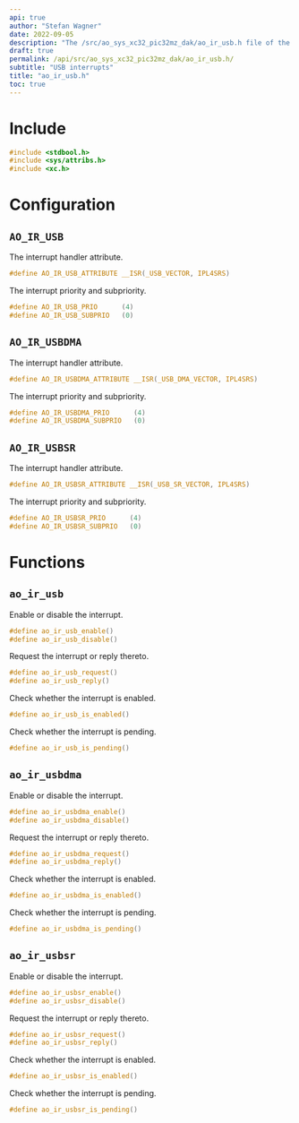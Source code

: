 ```yaml
---
api: true
author: "Stefan Wagner"
date: 2022-09-05
description: "The /src/ao_sys_xc32_pic32mz_dak/ao_ir_usb.h file of the ao real-time operating system."
draft: true
permalink: /api/src/ao_sys_xc32_pic32mz_dak/ao_ir_usb.h/
subtitle: "USB interrupts"
title: "ao_ir_usb.h"
toc: true
---
```


# Include

```c
#include <stdbool.h>
#include <sys/attribs.h>
#include <xc.h>
```

# Configuration

## `AO_IR_USB`

The interrupt handler attribute.

```c
#define AO_IR_USB_ATTRIBUTE __ISR(_USB_VECTOR, IPL4SRS)
```

The interrupt priority and subpriority.

```c
#define AO_IR_USB_PRIO      (4)
#define AO_IR_USB_SUBPRIO   (0)
```

## `AO_IR_USBDMA`

The interrupt handler attribute.

```c
#define AO_IR_USBDMA_ATTRIBUTE __ISR(_USB_DMA_VECTOR, IPL4SRS)
```

The interrupt priority and subpriority.

```c
#define AO_IR_USBDMA_PRIO      (4)
#define AO_IR_USBDMA_SUBPRIO   (0)
```

## `AO_IR_USBSR`

The interrupt handler attribute.

```c
#define AO_IR_USBSR_ATTRIBUTE __ISR(_USB_SR_VECTOR, IPL4SRS)
```

The interrupt priority and subpriority.

```c
#define AO_IR_USBSR_PRIO      (4)
#define AO_IR_USBSR_SUBPRIO   (0)
```

# Functions

## `ao_ir_usb`

Enable or disable the interrupt.

```c
#define ao_ir_usb_enable()
#define ao_ir_usb_disable()
```

Request the interrupt or reply thereto.

```c
#define ao_ir_usb_request()
#define ao_ir_usb_reply()
```

Check whether the interrupt is enabled.

```c
#define ao_ir_usb_is_enabled()
```

Check whether the interrupt is pending.

```c
#define ao_ir_usb_is_pending()
```

## `ao_ir_usbdma`

Enable or disable the interrupt.

```c
#define ao_ir_usbdma_enable()
#define ao_ir_usbdma_disable()
```

Request the interrupt or reply thereto.

```c
#define ao_ir_usbdma_request()
#define ao_ir_usbdma_reply()
```

Check whether the interrupt is enabled.

```c
#define ao_ir_usbdma_is_enabled()
```

Check whether the interrupt is pending.

```c
#define ao_ir_usbdma_is_pending()
```

## `ao_ir_usbsr`

Enable or disable the interrupt.

```c
#define ao_ir_usbsr_enable()
#define ao_ir_usbsr_disable()
```

Request the interrupt or reply thereto.

```c
#define ao_ir_usbsr_request()
#define ao_ir_usbsr_reply()
```

Check whether the interrupt is enabled.

```c
#define ao_ir_usbsr_is_enabled()
```

Check whether the interrupt is pending.

```c
#define ao_ir_usbsr_is_pending()
```
